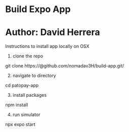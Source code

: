 # Build Expo App
# Author: David Herrera



Instructions to install app locally on OSX

1. clone the repo

git clone  https://<username>@github.com/nomadav3H/build-app.git/

2. navigate to directory 

cd patopay-app

3. install packages 

npm install 

4. run simulator

npx expo start 





